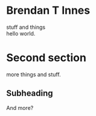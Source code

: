 # Brendan T Innes
stuff and things  
hello world.  

# Second section
more things and stuff.  

## Subheading
And more?  